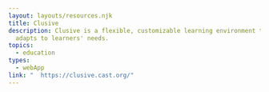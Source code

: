 ```yaml
---
layout: layouts/resources.njk
title: Clusive
description: Clusive is a flexible, customizable learning environment that
  adapts to learners' needs.
topics:
  - education
types:
  - webApp
link: "  https://clusive.cast.org/"
---
```

